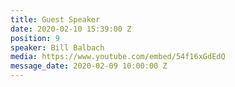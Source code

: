 ```yaml
---
title: Guest Speaker
date: 2020-02-10 15:39:00 Z
position: 9
speaker: Bill Balbach
media: https://www.youtube.com/embed/54f16xGdEdQ
message_date: 2020-02-09 10:00:00 Z
---
```


